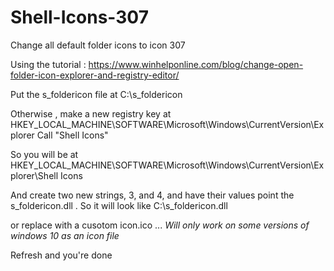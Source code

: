 # Shell-Icons-307
Change all default folder icons to icon 307


Using the tutorial :
https://www.winhelponline.com/blog/change-open-folder-icon-explorer-and-registry-editor/

Put the s_foldericon file at C:\s_foldericon

Otherwise , make a new registry key at HKEY_LOCAL_MACHINE\SOFTWARE\Microsoft\Windows\CurrentVersion\Explorer 
Call "Shell Icons"

So you will be at HKEY_LOCAL_MACHINE\SOFTWARE\Microsoft\Windows\CurrentVersion\Explorer\Shell Icons


And create two new strings, 3, and 4, and have their values point the s_foldericon.dll . So it will look like C:\s_foldericon.dll

or replace with a cusotom icon.ico ... *Will only work on some versions of windows 10 as an icon file*



Refresh and you're done
